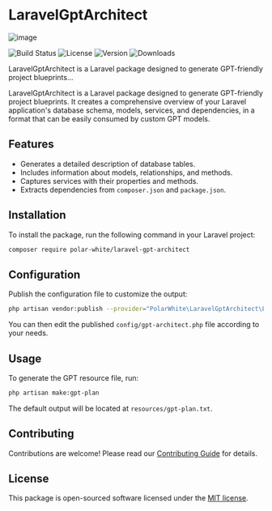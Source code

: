 
# LaravelGptArchitect

![image](https://github.com/Polar-White/laravel-gpt-architect/assets/1485635/acc05971-8d87-43d0-b121-983766aaaf04)

![Build Status](https://img.shields.io/badge/build-passing-brightgreen)
![License](https://img.shields.io/badge/license-MIT-blue)
![Version](https://img.shields.io/badge/version-1.0.0-blue)
![Downloads](https://img.shields.io/badge/downloads-1-brightgreen)

LaravelGptArchitect is a Laravel package designed to generate GPT-friendly project blueprints...


LaravelGptArchitect is a Laravel package designed to generate GPT-friendly project blueprints. It creates a comprehensive overview of your Laravel application's database schema, models, services, and dependencies, in a format that can be easily consumed by custom GPT models.

## Features

- Generates a detailed description of database tables.
- Includes information about models, relationships, and methods.
- Captures services with their properties and methods.
- Extracts dependencies from `composer.json` and `package.json`.

## Installation

To install the package, run the following command in your Laravel project:

```bash
composer require polar-white/laravel-gpt-architect
```

## Configuration

Publish the configuration file to customize the output:

```bash
php artisan vendor:publish --provider="PolarWhite\LaravelGptArchitect\LaravelGptArchitectServiceProvider"
```

You can then edit the published `config/gpt-architect.php` file according to your needs.

## Usage

To generate the GPT resource file, run:

```bash
php artisan make:gpt-plan
```

The default output will be located at `resources/gpt-plan.txt`.

## Contributing

Contributions are welcome! Please read our [Contributing Guide](CONTRIBUTING.md) for details.

## License

This package is open-sourced software licensed under the [MIT license](LICENSE.md).
